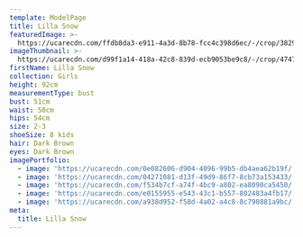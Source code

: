 ```yaml
---
template: ModelPage
title: Lilla Snow
featuredImage: >-
  https://ucarecdn.com/ffdb8da3-e911-4a3d-8b78-fcc4c398d6ec/-/crop/3829x1586/0,826/-/preview/
imageThumbnail: >-
  https://ucarecdn.com/d99f1a14-418a-42c8-839d-ecb9053be9c8/-/crop/4747x6860/714,477/-/preview/
firstName: Lilla Snow
collection: Girls
height: 92cm
measurementType: bust
bust: 51cm
waist: 50cm
hips: 54cm
size: 2-3
shoeSize: 8 kids
hair: Dark Brown
eyes: Dark Brown
imagePortfolio:
  - image: 'https://ucarecdn.com/0e082606-d904-4096-99b5-db4aea62b19f/'
  - image: 'https://ucarecdn.com/04271081-d13f-49d9-86f7-8cb73a153433/'
  - image: 'https://ucarecdn.com/f534b7cf-a74f-4bc9-a802-ea8090ca5450/'
  - image: 'https://ucarecdn.com/e0155955-e543-43c1-b557-802483a4fb17/'
  - image: 'https://ucarecdn.com/a938d952-f58d-4a02-a4c8-8c790881a9bc/'
meta:
  title: Lilla Snow
---
```


